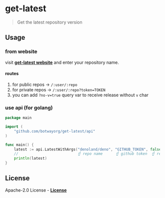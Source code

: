 # get-latest

> Get the latest repository version

## Usage

### from website

visit [**get-latest website**](https://get-latest.deno.dev) and enter your repository name.

#### routes

1. for public repos -> `/:user/:repo`
2. for private repos -> `/:user/:repo?token=TOKEN`
3. you can add `?no-v=true` query var to receive release without `v` char

### use api (for golang)

```go
package main

import (
	"github.com/botwayorg/get-latest/api"
)

func main() {
	latest := api.LatestWithArgs("denoland/deno", "GITHUB_TOKEN", false)
	//                           ☝ repo name      ☝ github token  ☝ remove 'v' character from tag
	println(latest)
}
```

## License

Apache-2.0 License - [**License**](https://github.com/botwayorg/get-latest/blob/main/LICENSE)
